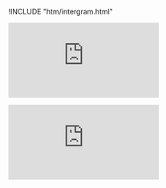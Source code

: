 !INCLUDE "htm/intergram.html"

![](https://chart.googleapis.com/chart?chs=180x180&amp;cht=qr&amp;chl=https://rep-a.treba.ml/Materіali.html)

![](https://4to.treba.ml/i.php?/upload/2020/12/25/20201225223706-3a00143c-la.jpg)
